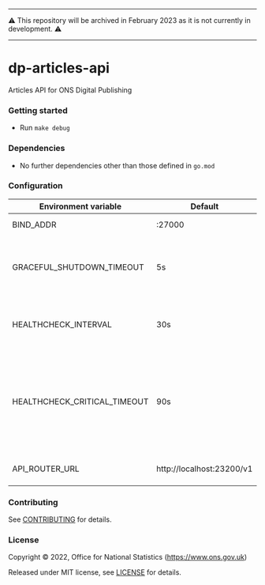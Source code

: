 
---

:warning: This repository will be archived in February 2023 as it is not currently in development. :warning:

---

# dp-articles-api
Articles API for ONS Digital Publishing

### Getting started

* Run `make debug`

### Dependencies

* No further dependencies other than those defined in `go.mod`

### Configuration

| Environment variable         | Default                   | Description
| ---------------------------- | ------------------------- | -----------
| BIND_ADDR                    | :27000                    | The host and port to bind to
| GRACEFUL_SHUTDOWN_TIMEOUT    | 5s                        | The graceful shutdown timeout in seconds (`time.Duration` format)
| HEALTHCHECK_INTERVAL         | 30s                       | Time between self-healthchecks (`time.Duration` format)
| HEALTHCHECK_CRITICAL_TIMEOUT | 90s                       | Time to wait until an unhealthy dependent propagates its state to make this app unhealthy (`time.Duration` format)
| API_ROUTER_URL               | http://localhost:23200/v1 | The URL of the [dp-api-router](https://github.com/ONSdigital/dp-api-router)

### Contributing

See [CONTRIBUTING](CONTRIBUTING.md) for details.

### License

Copyright © 2022, Office for National Statistics (https://www.ons.gov.uk)

Released under MIT license, see [LICENSE](LICENSE.md) for details.

